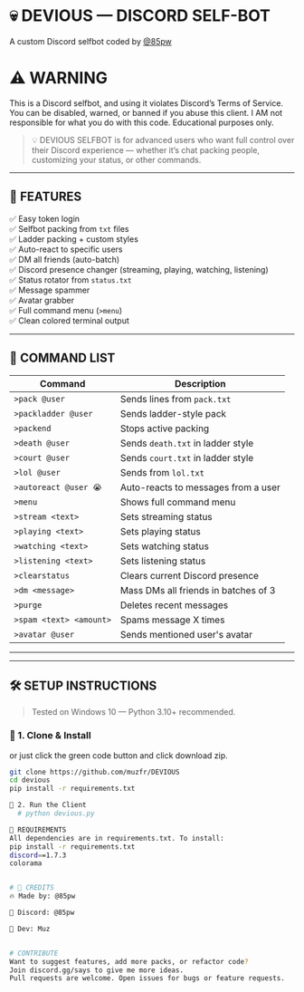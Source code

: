 # 💀 DEVIOUS  — DISCORD SELF-BOT 

A custom Discord selfbot coded  by [@85pw](https://discord.gg/says) 
# ⚠️ WARNING
This is a Discord selfbot, and using it violates Discord’s Terms of Service.
You can be disabled, warned, or banned if you abuse this client.
I AM not responsible for what you do with this code. Educational purposes only.


> 💡 DEVIOUS SELFBOT is for advanced users who want full control over their Discord experience — whether it’s chat packing people, customizing your status, or other commands.

---

## 🧠 FEATURES

✅ Easy token login  
✅ Selfbot packing from `txt` files  
✅ Ladder packing + custom styles  
✅ Auto-react to specific users  
✅ DM all friends (auto-batch)  
✅ Discord presence changer (streaming, playing, watching, listening)  
✅ Status rotator from `status.txt`  
✅ Message spammer  
✅ Avatar grabber  
✅ Full command menu (`>menu`)  
✅ Clean colored terminal output  
 

---

## 📜 COMMAND LIST

| Command | Description |
|--------|-------------|
| `>pack @user` | Sends lines from `pack.txt` |
| `>packladder @user` | Sends ladder-style pack |
| `>packend` | Stops active packing |
| `>death @user` | Sends `death.txt` in ladder style |
| `>court @user` | Sends `court.txt` in ladder style |
| `>lol @user` | Sends from `lol.txt` |
| `>autoreact @user 😭` | Auto-reacts to messages from a user |
| `>menu` | Shows full command menu |
| `>stream <text>` | Sets streaming status |
| `>playing <text>` | Sets playing status |
| `>watching <text>` | Sets watching status |
| `>listening <text>` | Sets listening status |
| `>clearstatus` | Clears current Discord presence |
| `>dm <message>` | Mass DMs all friends in batches of 3 |
| `>purge` | Deletes recent messages |
| `>spam <text> <amount>` | Spams message X times |
| `>avatar @user` | Sends mentioned user's avatar |

---




---

## 🛠 SETUP INSTRUCTIONS

> Tested on Windows 10 — Python 3.10+ recommended.

### 🔧 1. Clone & Install
or just click the green code button and click download zip.
```bash
git clone https://github.com/muzfr/DEVIOUS
cd devious
pip install -r requirements.txt

🧪 2. Run the Client
  # python devious.py

🧾 REQUIREMENTS
All dependencies are in requirements.txt. To install:
pip install -r requirements.txt
discord==1.7.3
colorama


# 👑 CREDITS
🔥 Made by: @85pw 

💬 Discord: @85pw

🧠 Dev: Muz 


# CONTRIBUTE
Want to suggest features, add more packs, or refactor code?
Join discord.gg/says to give me more ideas.
Pull requests are welcome. Open issues for bugs or feature requests.




